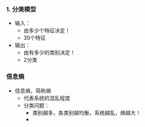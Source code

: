 ### 1. 分类模型
- 输入：
  - 由多少个特征决定！
  - 30个特征
- 输出：
  - 由有多少的类别决定！
  - 2分类

### 信息熵
- 信息熵，简称熵
  - 代表系统的混乱程度
  - 分类问题：
    - 类别越多，各类别越均衡，系统越乱，熵越大！
    - 


